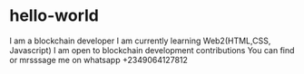 # hello-world
I am a blockchain developer
I am currently learning Web2(HTML,CSS, Javascript)
I am open to blockchain development contributions
You can find or mrsssage me on whatsapp +2349064127812
